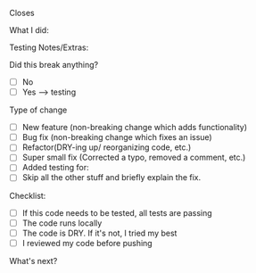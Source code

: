 Closes

What I did:

Testing Notes/Extras: 

Did this break anything?
- [ ]  No
- [ ]  Yes --> testing

Type of change
- [ ]  New feature (non-breaking change which adds functionality)
- [ ]  Bug fix (non-breaking change which fixes an issue)
- [ ]  Refactor(DRY-ing up/ reorganizing code, etc.)
- [ ]  Super small fix (Corrected a typo, removed a comment, etc.)
- [ ]  Added testing for: 
- [ ]  Skip all the other stuff and briefly explain the fix.

Checklist:
- [ ]  If this code needs to be tested, all tests are passing
- [ ]  The code runs locally
- [ ]  The code is DRY. If it's not, I tried my best
- [ ]  I reviewed my code before pushing

What's next?

